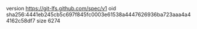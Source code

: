 version https://git-lfs.github.com/spec/v1
oid sha256:4441eb245cb5c697f845fc0003e61538a4447626936ba723aaa4a44162c58df7
size 6274
